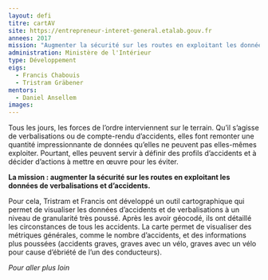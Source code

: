 ```yaml
---
layout: defi
titre: cartAV
site: https://entrepreneur-interet-general.etalab.gouv.fr
annees: 2017
mission: "Augmenter la sécurité sur les routes en exploitant les données de verbalisations et d’accidents."
administration: Ministère de l'Intérieur
type: Développement
eigs:
  - Francis Chabouis
  - Tristram Gräbener
mentors: 
  - Daniel Ansellem
images:
---
```


Tous les jours, les forces de l’ordre interviennent sur le
terrain. Qu’il s’agisse de verbalisations ou de compte-rendu
d’accidents, elles font remonter une quantité impressionnante de
données qu’elles ne peuvent pas elles-mêmes exploiter.  Pourtant,
elles peuvent servir à définir des profils d’accidents et à décider
d’actions à mettre en œuvre pour les éviter.

**La mission : augmenter la sécurité sur les routes en exploitant les
données de verbalisations et d’accidents.**

Pour cela, Tristram et Francis ont développé un outil cartographique
qui permet de visualiser les données d’accidents et de verbalisations
à un niveau de granularité très poussé.  Après les avoir géocodé, ils
ont détaillé les circonstances de tous les accidents.  La carte permet
de visualiser des métriques générales, comme le nombre d’accidents, et
des informations plus poussées (accidents graves, graves avec un vélo,
graves avec un vélo pour cause d’ébriété de l’un des conducteurs).

_Pour aller plus loin_
